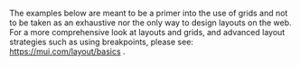 The examples below are meant to be a primer into the use of grids and not to be taken as an exhaustive nor the only way to design layouts on the web. For a more comprehensive look at layouts and grids, and advanced layout strategies such as using breakpoints, please see: https://mui.com/layout/basics .
